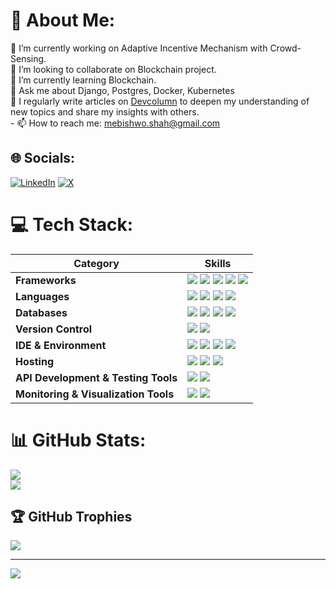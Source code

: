 # 💫 About Me:
🔭 I’m currently working on Adaptive Incentive Mechanism with Crowd-Sensing.<br>👯 I’m looking to collaborate on Blockchain project.<br>🌱 I’m currently learning Blockchain.<br>💬 Ask me about Django, Postgres, Docker, Kubernetes<br> 📝 I regularly write articles on <a href="https://www.devcolumn.com/">Devcolumn</a> to deepen my understanding of new topics and share my insights with others.<br>- 📫 How to reach me: mebishwo.shah@gmail.com


## 🌐 Socials:
[![LinkedIn](https://img.shields.io/badge/LinkedIn-%230077B5.svg?logo=linkedin&logoColor=white)](https://linkedin.com/in/https://www.linkedin.com/in/bishwo-shah/) [![X](https://img.shields.io/badge/X-black.svg?logo=X&logoColor=white)](https://x.com/https://x.com/ShahBishow) 

# 💻 Tech Stack:

| Category        | Skills        |
|-----------------|---------------|
| **Frameworks** | <img src="https://img.shields.io/badge/django-%23092E20.svg?style=for-the-badge&logo=django&logoColor=white"/>&nbsp;<img src="https://img.shields.io/badge/flask-%23000.svg?style=for-the-badge&logo=flask&logoColor=white"/>&nbsp;<img src="https://img.shields.io/badge/FastAPI-005571?style=for-the-badge&logo=fastapi"/>&nbsp;<img src="https://img.shields.io/badge/next.js-000000?style=for-the-badge&logo=nextdotjs&logoColor=white"/>&nbsp;<img src="https://img.shields.io/badge/React-20232A?style=for-the-badge&logo=react&logoColor=61DAFB"/> 
| **Languages** | <img src="https://img.shields.io/badge/python-3670A0?style=for-the-badge&logo=python&logoColor=ffdd54"/>&nbsp;<img src="https://img.shields.io/badge/JavaScript-323330?style=for-the-badge&logo=javascript&logoColor=F7DF1E"/>&nbsp;<img src="https://img.shields.io/badge/C%2B%2B-00599C?style=for-the-badge&logo=c%2B%2B&logoColor=white"/>&nbsp;<img src="https://img.shields.io/badge/java-%23ED8B00.svg?style=for-the-badge&logo=openjdk&logoColor=white"/>|
| **Databases** | <img src="https://img.shields.io/badge/postgres-%23316192.svg?style=for-the-badge&logo=postgresql&logoColor=white"/>&nbsp;<img src="https://img.shields.io/badge/MongoDB-4EA94B?style=for-the-badge&logo=mongodb&logoColor=white"/>&nbsp;<img src="https://img.shields.io/badge/InfluxDB-22ADF6?style=for-the-badge&logo=InfluxDB&logoColor=white"/>&nbsp;<img src="https://img.shields.io/badge/-ElasticSearch-005571?style=for-the-badge&logo=elasticsearch"/>|
| **Version Control** | <a href="https://github.com/bishwothakuri"><img src="https://img.shields.io/badge/GitHub-000000?style=for-the-badge&logo=github&logoColor=white"/></a>&nbsp;<img src="https://img.shields.io/badge/GitLab-FCA121?style=for-the-badge&logo=gitlab&logoColor=white"/> |
| **IDE & Environment** |<img src="https://img.shields.io/badge/VSCode-0078D4?style=for-the-badge&logo=visual%20studio%20code&logoColor=white"/>&nbsp;<img src="https://img.shields.io/badge/PyCharm-000000?style=for-the-badge&logo=pycharm&logoColor=white"/>&nbsp;<img src="https://img.shields.io/badge/Jupyter-F37626?style=for-the-badge&logo=jupyter&logoColor=white"/>&nbsp;<img src="https://img.shields.io/badge/IntelliJ_IDEA-000000?style=for-the-badge&logo=intellij-idea&logoColor=white"/> |
| **Hosting** | <img src="https://img.shields.io/badge/Heroku-430098?style=for-the-badge&logo=heroku&logoColor=white"/>&nbsp;<img src="https://img.shields.io/badge/Amazon_AWS-232F3E?style=for-the-badge&logo=amazon-aws&logoColor=white"/>&nbsp;<img src="https://img.shields.io/badge/Google%20Cloud-4285F4?style=for-the-badge&logo=google-cloud&logoColor=white"/>|
| **API Development & Testing Tools** | <img src="https://img.shields.io/badge/Postman-FF6C37?style=for-the-badge&logo=Postman&logoColor=white"/>&nbsp;<img src="https://img.shields.io/badge/Swagger-85EA2D?style=for-the-badge&logo=swagger&logoColor=black"/> |
| **Monitoring & Visualization Tools** | <img src="https://img.shields.io/badge/Prometheus-E6522C?style=for-the-badge&logo=prometheus&logoColor=white"/>&nbsp;<img src="https://img.shields.io/badge/Grafana-F46800?style=for-the-badge&logo=grafana&logoColor=white"/> |


# 📊 GitHub Stats:
![](https://github-readme-streak-stats.herokuapp.com/?user=bishwothakuri&theme=dark&hide_border=false)<br/>
![](https://github-readme-stats.vercel.app/api/top-langs/?username=bishwothakuri&theme=dark&hide_border=false&include_all_commits=true&count_private=true&layout=compact)

## 🏆 GitHub Trophies
![](https://github-profile-trophy.vercel.app/?username=bishwothakuri&theme=transparent&no-frame=false&no-bg=false&margin-w=4)

---
[![](https://visitcount.itsvg.in/api?id=bishwothakuri&icon=4&color=9)](https://visitcount.itsvg.in)

<!-- Proudly created with GPRM ( https://gprm.itsvg.in ) -->









